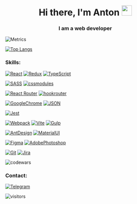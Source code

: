 <h1 align="center">Hi there, I'm Anton 
<img src="https://github.com/blackcater/blackcater/raw/main/images/Hi.gif" height="32"/></h1>
<h3 align="center">I am a web developer</h3>



 
![Metrics](https://metrics.lecoq.io/antl-dev?template=classic&isocalendar=1&languages=1&base=header%2C%20activity%2C%20community%2C%20repositories%2C%20metadata&base.indepth=false&base.hireable=false&isocalendar=false&isocalendar.duration=half-year&languages=false&languages.ignored=c%23&languages.skipped=Kidnapper_arguments&languages.limit=8&languages.threshold=0%25&languages.other=false&languages.colors=github&languages.sections=most-used&languages.indepth=false&languages.analysis.timeout=15&languages.categories=markup%2C%20programming&languages.recent.categories=markup%2C%20programming&languages.recent.load=300&languages.recent.days=14&config.timezone=Europe%2FMoscow)

[![Top Langs](https://github-readme-stats.vercel.app/api/top-langs/?username=antl-dev&layout=compact)](https://github.com/anuraghazra/github-readme-stats)



### Skills:

[![React](https://shields.io/badge/-React-282c34?logo=react&style=for-the-badge)](https://reactjs.org/) 
[![Redux](https://shields.io/badge/-redux-764ABC?logo=redux&style=for-the-badge)](https://redux.js.org/) 
[![TypeScript](https://shields.io/badge/-TypeScript-3178C6?logo=TypeScript&style=for-the-badge&logoColor=fefefe)](https://www.typescriptlang.org/) 

[![SASS](https://shields.io/badge/-SASS-282c34?logo=SASS&style=for-the-badge)](https://sass-lang.com/)
[![cssmodules](https://shields.io/badge/-css_modules-1572B6?logo=css3&style=for-the-badge)](https://github.com/css-modules/css-modules) 

[![React Router](https://shields.io/badge/-React_Router-333333?logo=ReactRouter&style=for-the-badge)](https://reactrouter.com/)
[![hookrouter](https://shields.io/badge/-hookrouter-000?style=for-the-badge)](https://github.com/Paratron/hookrouter) 

[![GoogleChrome](https://shields.io/badge/-Rest_API-F7DF1E?logo=GoogleChrome&style=for-the-badge&logoColor=222)](https://docs.github.com/en/rest/guides/getting-started-with-the-rest-api)
[![JSON](https://shields.io/badge/-JSON-000?logo=JSON&style=for-the-badge&logoColor=40AEF0)](https://developer.mozilla.org/ru/docs/Learn/JavaScript/Objects/JSON) 

[![Jest](https://shields.io/badge/-Jest-333333?logo=Jest&style=for-the-badge)](https://jestjs.io/)

[![Webpack](https://shields.io/badge/-Webpack-2b3a42?logo=webpack&style=for-the-badge)](https://webpack.js.org/)
[![Vite](https://shields.io/badge/-Vite-646CFF?logo=Vite&style=for-the-badge&logoColor=fefefe)](https://vitejs.dev/guide/) 
[![Gulp](https://shields.io/badge/-Gulp-000?logo=Gulp&style=for-the-badge&logoColor=40AEF0)](https://gulpjs.com/)

[![AntDesign](https://shields.io/badge/-AntDesign-0170FE?logo=AntDesign&style=for-the-badge)](https://ant.design/) 
[![MaterialUI](https://shields.io/badge/-Material_UI-0081CB?logo=MaterialUI&style=for-the-badge)](https://mui.com/ru/) 

[![Figma](https://shields.io/badge/-Figma-F24E1E?logo=figma&style=for-the-badge&logoColor=fff)](https://www.figma.com/) 
[![AdobePhotoshop](https://shields.io/badge/-Adobe_Photoshop-31A8FF?logo=AdobePhotoshop&style=for-the-badge&logoColor=fefefe)](https://www.adobe.com/ru/products/photoshop.html)

[![Git](https://shields.io/badge/-Git-f0efe7?logo=git&style=for-the-badge)](https://git-scm.com/)
[![Jira](https://shields.io/badge/-Jira-0052CC?logo=Jira&style=for-the-badge)](https://git-scm.com/)

![codewars](https://www.codewars.com/users/antl-dev/badges/large) 

### Contact:
[![Telegram](https://shields.io/badge/-Telegram-333?logo=Telegram&style=for-the-badge&logoColor=26A5E4)](https://t.me/antonlutsenko)


  ![visitors](https://visitor-badge.laobi.icu/badge?page_id=antldev.antldev)
